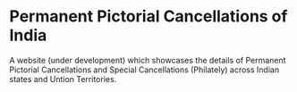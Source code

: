 # Permanent Pictorial Cancellations of India
A website (under development) which showcases the details of Permanent Pictorial Cancellations and Special Cancellations (Philately) across Indian states and Untion Territories.
